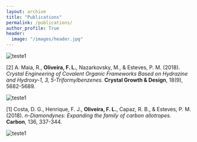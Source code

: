 ```yaml
---
layout: archive
title: "Publications"
permalink: /publications/
author_profile: True
header:
  image: "/images/header.jpg"
---
```


<img src="{{ site.url }}{{ site.baseurl }}/images/publications/TOC_2.png" alt="teste1">

[2] A. Maia, R., **Oliveira, F. L.**, Nazarkovsky, M., & Esteves, P. M. (2018). *Crystal Engineering of Covalent Organic Frameworks Based on Hydrazine and Hydroxy-1, 3, 5-Triformylbenzenes.* **Crystal Growth & Design**, 18(9), 5682-5689.

<img src="{{ site.url }}{{ site.baseurl }}/images/publications/TOC_1S.png" alt="teste1">

[1] Costa, D. G., Henrique, F. J., **Oliveira, F. L.**, Capaz, R. B., & Esteves, P. M. (2018). *n-Diamondynes: Expanding the family of carbon allotropes.* **Carbon**, 136, 337-344.

<img src="{{ site.url }}{{ site.baseurl }}/images/bio.jpeg" alt="teste1">
